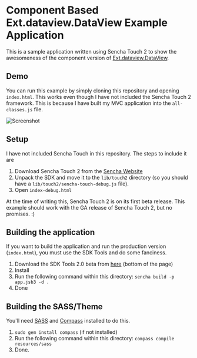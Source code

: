 # Component Based Ext.dataview.DataView Example Application

This is a sample application written using Sencha Touch 2 to show the awesomeness of the component version of [Ext.dataview.DataView](http://docs.sencha.com/touch/2-0/#!/api/Ext.dataview.DataView).

## Demo

You can run this example by simply cloning this repository and opening `index.html`. This works even though I have not included the Sencha Touch 2 framework. This is because I have built my MVC application into the `all-classes.js` file.

![Screenshot](http://src.sencha.io/636/http://img1.sencha.com/files/misc/KittensListItem.png)

## Setup

I have not included Sencha Touch in this repository. The steps to include it are

1. Download Sencha Touch 2 from the [Sencha Website](http://www.sencha.com/products/touch/download/)
2. Unpack the SDK and move it to the `lib/touch2` directory (so you should have a `lib/touch2/sencha-touch-debug.js` file).
3. Open `index-debug.html`

At the time of writing this, Sencha Touch 2 is on its first beta release. This example should work with the GA release of Sencha Touch 2, but no promises. :)

## Building the application

If you want to build the application and run the production version (`index.html`), you must use the SDK Tools and do some fanciness.

1. Download the SDK Tools 2.0 beta from [here](http://www.sencha.com/products/sdk-tools/) (bottom of the page)
2. Install
3. Run the following command within this directory: `sencha build -p app.jsb3 -d .`
4. Done

## Building the SASS/Theme

You'll need [SASS](http://sass-lang.com/) and [Compass](http://compass-style.org/) installed to do this.

1. `sudo gem install compass` (if not installed)
2. Run the following command within this directory: `compass compile resources/sass`
3. Done.
